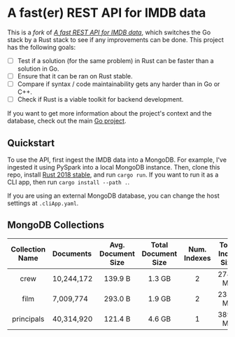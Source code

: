 # A fast(er) REST API for IMDB data

This is a *fork* of [*A fast REST API for IMDB data*][go], which switches the Go stack by a Rust stack to see if any improvements can be done. This project has the following goals:

- [ ] Test if a solution (for the same problem) in Rust can be faster than a solution in Go.
- [ ] Ensure that it can be ran on Rust stable.
- [ ] Compare if syntax / code maintainability gets any harder than in Go or C++.
- [ ] Check if Rust is a viable toolkit for backend development.

If you want to get more information about the project's context and the database, check out the main [Go project][go].

## Quickstart
To use the API, first ingest the IMDB data into a MongoDB. For example, I've ingested it using PySpark into a local MongoDB instance. Then, clone this repo, install [Rust 2018 stable][install], and run `cargo run`. If you want to run it as a CLI app, then run `cargo install --path .`.

If you are using an external MongoDB database, you can change the host settings at `.cliApp.yaml`.

## MongoDB Collections

| Collection Name | Documents  | Avg. Document Size | Total Document Size | Num. Indexes | Total Index Size |      |
| :-------------: | :--------- | :----------------: | :-----------------: | :----------: | :--------------: | :--- |
|      crew       | 10,244,172 |      139.9 B       |       1.3 GB        |      2       |     274.9 MB     |      |
|      film       | 7,009,774  |      293.0 B       |       1.9 GB        |      2       |     235.2 MB     |      |
|   principals    | 40,314,920 |      121.4 B       |       4.6 GB        |      1       |     389.7 MB     |      |

[go]: https://github.com/espetro/a-fast-imdb-rest-api
[install]: https://www.rust-lang.org/tools/install